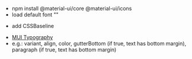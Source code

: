 - npm install @material-ui/core @material-ui/icons
- load default font "<link rel="stylesheet" href="https://fonts.googleapis.com/css?family=Roboto:300,400,500,700&display=swap" />"
<!-- Equivalent of normalize.css - kickstart a consistent baseline -->
- add CSSBaseline
<!-- Typography API -->
- [MUI Typography](https://material-ui.com/api/typography/)
- e.g.: variant, align, color, gutterBottom (if true, text has bottom 
margin), paragraph (if true, text has bottom margin)